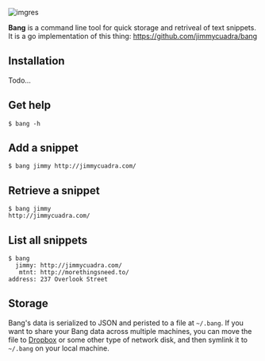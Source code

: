 ![imgres](https://cloud.githubusercontent.com/assets/106776/11532048/0e987ea2-98f9-11e5-9608-1439a89a8607.png)

**Bang** is a command line tool for quick storage and retriveal of text snippets. It is a go implementation of this thing: https://github.com/jimmycuadra/bang


## Installation
Todo...

## Get help

    $ bang -h

## Add a snippet

    $ bang jimmy http://jimmycuadra.com/

## Retrieve a snippet

    $ bang jimmy
    http://jimmycuadra.com/

## List all snippets

    $ bang
      jimmy: http://jimmycuadra.com/
       mtnt: http://morethingsneed.to/
    address: 237 Overlook Street

## Storage

Bang's data is serialized to JSON and peristed to a file at `~/.bang`. If you want to share your Bang data across multiple machines, you can move the file to [Dropbox](https://www.dropbox.com/) or some other type of network disk, and then symlink it to `~/.bang` on your local machine.

